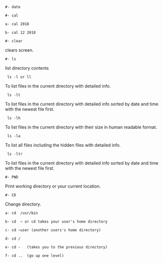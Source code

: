     #- date

    #- cal

    a- cal 2018

    b- cal 12 2018

    #- clear

clears screen.

    #- ls

list directory contents

     ls -l or ll

To list files in the current directory with detailed
info.

     ls -lt

To list files in the current directory with detailed info sorted by 
date and time with the newest file first.

     ls -lh

To list files in the current directory with their 
size in human readable format.

     ls -la

To list all files including the hidden files with 
detailed info.

     ls -ltr

To list files in the current directory with detailed info sorted by 
date and time with the newest file first.

    #- PWD

Print working directory or your current location.

    #- CD

Change directory.

    a- cd  /usr/bin

    b- cd  ~ or cd takes your user's home directory

    c- cd ~user (another users's home directory)

    d- cd /

    e- cd -   (takes you to the previous directory)

    f- cd ..  (go up one level)